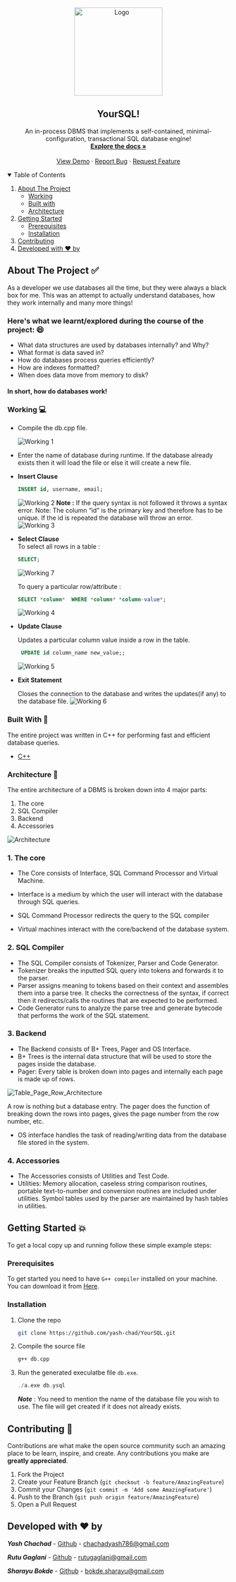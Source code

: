 <!-- PROJECT SHIELDS -->
<!--
*** https://www.markdownguide.org/basic-syntax/#reference-style-links
-->
<!-- PROJECT LOGO -->

<br />
<p align="center">
  <a href="https://github.com/yash-chad/YourSQL/">
    <img src="https://github.com/yash-chad/YourSQL/blob/main/assets/YourSQL_Logo.png?raw=true" alt="Logo" width="200" height="200">
  </a>

  <h2 align="center">YourSQL!</h2>

  <p align="center">
    An in-process DBMS that implements a self-contained, minimal-configuration, transactional SQL database engine!
    <br />
    <a href="https://github.com/yash-chad/YourSQL"><strong>Explore the docs »</strong></a>
    <br />
    <br />
    <a href="https://github.com/yash-chad/YourSQL">View Demo</a>
    ·
    <a href="https://github.com/yash-chad/YourSQL/issues">Report Bug</a>
    ·
    <a href="https://github.com/yash-chad/YourSQL/issues">Request Feature</a>
  </p>
</p>

<!-- TABLE OF CONTENTS -->
<details open="open">
  <summary>Table of Contents</summary>
  <ol>
    <li>
      <a href="#about-the-project-white_check_mark">About The Project</a>
       <ul>
        <li><a href="#working-computer">Working</a></li>
      </ul>
       <ul>
        <li><a href="#built-with-hammer">Built with</a></li>
      </ul>
      <ul>
        <li><a href="#architecture-construction_worker">Architecture</a></li>
      </ul>
    </li>
    <li>
      <a href="#getting-started-boom">Getting Started</a>
      <ul>
        <li><a href="#prerequisites">Prerequisites</a></li>
        <li><a href="#installation">Installation</a></li>
      </ul>
    </li>
    <li><a href="#contributing-handshake">Contributing</a></li>
    <li><a href="#developed-with-heart-by">Developed with ❤️ by</a></li>

  </ol>
</details>

<!-- ABOUT THE PROJECT -->

## About The Project :white_check_mark:

As a developer we use databases all the time, but they were always a black box for me. This was an attempt to actually understand databases, how they work internally and many more things!

### Here's what we learnt/explored during the course of the project: :smile:

- What data structures are used by databases internally? and Why?
- What format is data saved in?
- How do databases process queries efficiently?
- How are indexes formatted?
- When does data move from memory to disk?

#### In short, how do databases work!

### Working :computer:

- Compile the db.cpp file.

  ![Working 1](./assets/Implementation1.PNG)

- Enter the name of database during runtime. If the database already exists then it will load the file or else it will create a new file.

- **Insert Clause**

  ```SQL
  INSERT id, username, email;
  ```

  ![Working 2](./assets/Implementation2.PNG)
  **Note :** If the query syntax is not followed it throws a syntax error.
  Note: The column “id” is the primary key and therefore has to be unique. If the id is repeated the database will throw an error.
  ![Working 3](./assets/Implementation3.PNG)

- **Select Clause**<br/>
  To select all rows in a table :

  ```SQL
  SELECT;
  ```

  ![Working 7](./assets/Implementation7.PNG)

  To query a particular row/attribute :

  ```SQL
  SELECT *column*  WHERE *column* *column-value*;
  ```

  ![Working 4](./assets/Implementation4.PNG)

- **Update Clause**

  Updates a particular column value inside a row in the table.

  ```SQL
   UPDATE id column_name new_value;;
  ```

  ![Working 5](./assets/Implementation5.PNG)

- **Exit Statement**

  Closes the connection to the database and writes the updates(if any) to the database file.
  ![Working 6](./assets/Implementation6.PNG)

### Built With :hammer:

The entire project was written in C++ for performing fast and efficient database queries.

- [C++](https://www.cplusplus.com/)

### Architecture :construction_worker:

The entire architecture of a DBMS is broken down into 4 major parts:

1. The core
2. SQL Compiler
3. Backend
4. Accessories

![Architecture](./assets/Architecture.jpg)

### 1. The core

- The Core consists of Interface, SQL Command Processor and Virtual Machine.

- Interface is a medium by which the user will interact with the database through SQL
  queries.
- SQL Command Processor redirects the query to the SQL compiler
- Virtual machines interact with the core/backend of the database system.

### 2. SQL Compiler

- The SQL Compiler consists of Tokenizer, Parser and Code Generator.
- Tokenizer breaks the inputted SQL query into tokens and forwards it to the parser.
- Parser assigns meaning to tokens based on their context and assembles them into a parse
  tree. It checks the correctness of the syntax, if correct then it redirects/calls the routines that
  are expected to be performed.
- Code Generator runs to analyze the parse tree and generate bytecode that performs the
  work of the SQL statement.

### 3. Backend

- The Backend consists of B+ Trees, Pager and OS Interface.
- B+ Trees is the internal data structure that will be used to store the pages inside the
  database.
- Pager: Every table is broken down into pages and internally each page is made up of rows.

![Table_Page_Row_Architecture](./assets/Table_Page_Row_Architecture.png)

A row is nothing but a database entry. The pager does the function of breaking down the
rows into pages, gives the page number from the row number, etc.

- OS interface handles the task of reading/writing data from the database file stored in the
  system.

### 4. Accessories

- The Accessories consists of Utilities and Test Code.
- Utilities: Memory allocation, caseless string comparison routines, portable text-to-number
  and conversion routines are included under utilities. Symbol tables used by the parser are
  maintained by hash tables in utilities.

<!-- GETTING STARTED -->

## Getting Started :boom:

To get a local copy up and running follow these simple example steps:

### Prerequisites

To get started you need to have `G++ compiler` installed on your machine. You can download it from [Here](https://sourceforge.net/projects/mingw-w64/).

<!-- - npm
  ```sh
  npm install npm@latest -g
  ``` -->

### Installation

1. Clone the repo
   ```sh
   git clone https://github.com/yash-chad/YourSQL.git
   ```
2. Compile the source file
   ```sh
   g++ db.cpp
   ```
3. Run the generated execulatbe file `db.exe`.
   ```cpp
   ./a.exe db.ysql
   ```
   **_Note_** : You need to mention the name of the database file you wish to use. The file will get created if it does not already exists.

<!-- CONTRIBUTING -->

## Contributing :handshake:

Contributions are what make the open source community such an amazing place to be learn, inspire, and create. Any contributions you make are **greatly appreciated**.

1. Fork the Project
2. Create your Feature Branch (`git checkout -b feature/AmazingFeature`)
3. Commit your Changes (`git commit -m 'Add some AmazingFeature'`)
4. Push to the Branch (`git push origin feature/AmazingFeature`)
5. Open a Pull Request

<!-- CONTACT -->

## Developed with :heart: by

**_Yash Chachad_** - [Github](https://github.com/yash-chad) - chachadyash786@gmail.com

**_Rutu Gaglani_** - [Github](https://github.com/rutugaglani) - rutugaglani@gmail.com

**_Sharayu Bokde_** - [Github](https://github.com/SharayuBokde) - bokde.sharayu@gmail.com
